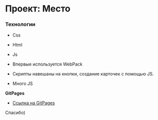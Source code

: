 # Проект: Место

### Технологии

- Css
- Html
- Js

- Впервые используется WebPack
- Скрипты навешаны на кнопки, создание карточек с помощью JS.
- Много JS

**GitPages**

- [Ссылка на GitPages](https://accrrsd.github.io/mesto-project)

Спасибо)
